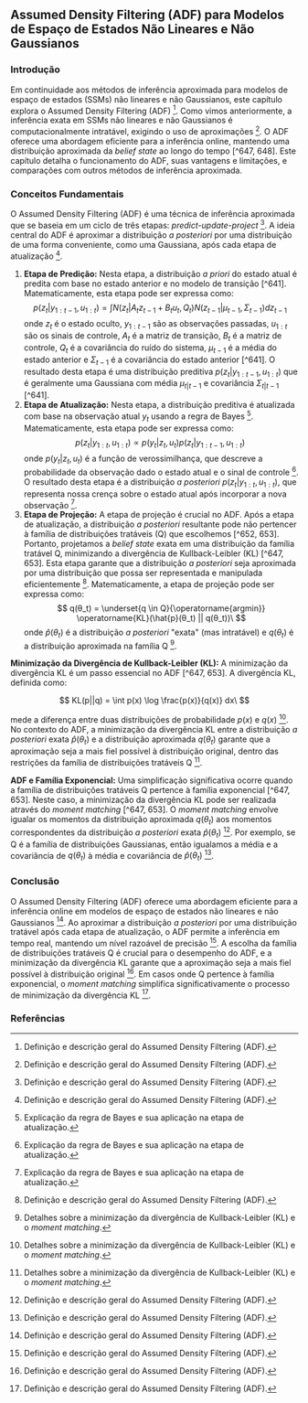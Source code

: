 ## Assumed Density Filtering (ADF) para Modelos de Espaço de Estados Não Lineares e Não Gaussianos

### Introdução
Em continuidade aos métodos de inferência aproximada para modelos de espaço de estados (SSMs) não lineares e não Gaussianos, este capítulo explora o Assumed Density Filtering (ADF) [^647]. Como vimos anteriormente, a inferência exata em SSMs não lineares e não Gaussianos é computacionalmente intratável, exigindo o uso de aproximações [^647]. O ADF oferece uma abordagem eficiente para a inferência online, mantendo uma distribuição aproximada da *belief state* ao longo do tempo [^647, 648]. Este capítulo detalha o funcionamento do ADF, suas vantagens e limitações, e comparações com outros métodos de inferência aproximada.

### Conceitos Fundamentais
O Assumed Density Filtering (ADF) é uma técnica de inferência aproximada que se baseia em um ciclo de três etapas: *predict-update-project* [^647]. A ideia central do ADF é aproximar a distribuição *a posteriori* por uma distribuição de uma forma conveniente, como uma Gaussiana, após cada etapa de atualização [^647].

1.  **Etapa de Predição:** Nesta etapa, a distribuição *a priori* do estado atual é predita com base no estado anterior e no modelo de transição [^641]. Matematicamente, esta etapa pode ser expressa como:
    $$     p(z_t | y_{1:t-1}, u_{1:t}) = \int N(z_t | A_t z_{t-1} + B_t u_t, Q_t) N(z_{t-1} | \mu_{t-1}, \Sigma_{t-1}) dz_{t-1}\     $$
    onde $z_t$ é o estado oculto, $y_{1:t-1}$ são as observações passadas, $u_{1:t}$ são os sinais de controle, $A_t$ é a matriz de transição, $B_t$ é a matriz de controle, $Q_t$ é a covariância do ruído do sistema, $\mu_{t-1}$ é a média do estado anterior e $\Sigma_{t-1}$ é a covariância do estado anterior [^641]. O resultado desta etapa é uma distribuição preditiva $p(z_t | y_{1:t-1}, u_{1:t})$ que é geralmente uma Gaussiana com média $\mu_{t|t-1}$ e covariância $\Sigma_{t|t-1}$ [^641].
2.  **Etapa de Atualização:** Nesta etapa, a distribuição preditiva é atualizada com base na observação atual $y_t$ usando a regra de Bayes [^614]. Matematicamente, esta etapa pode ser expressa como:
    $$     p(z_t | y_{1:t}, u_{1:t}) \propto p(y_t | z_t, u_t) p(z_t | y_{1:t-1}, u_{1:t})\     $$
    onde $p(y_t | z_t, u_t)$ é a função de verossimilhança, que descreve a probabilidade da observação dado o estado atual e o sinal de controle [^614]. O resultado desta etapa é a distribuição *a posteriori* $p(z_t | y_{1:t}, u_{1:t})$, que representa nossa crença sobre o estado atual após incorporar a nova observação [^614].
3.  **Etapa de Projeção:** A etapa de projeção é crucial no ADF. Após a etapa de atualização, a distribuição *a posteriori* resultante pode não pertencer à família de distribuições tratáveis (Q) que escolhemos [^652, 653]. Portanto, projetamos a *belief state* exata em uma distribuição da família tratável Q, minimizando a divergência de Kullback-Leibler (KL) [^647, 653]. Esta etapa garante que a distribuição *a posteriori* seja aproximada por uma distribuição que possa ser representada e manipulada eficientemente [^647]. Matematicamente, a etapa de projeção pode ser expressa como:
    $$     q(θ_t) = \underset{q \in Q}{\operatorname{argmin}} \operatorname{KL}(\hat{p}(θ_t) || q(θ_t))\     $$
    onde $\hat{p}(θ_t)$ é a distribuição *a posteriori* "exata" (mas intratável) e $q(θ_t)$ é a distribuição aproximada na família Q [^653].

**Minimização da Divergência de Kullback-Leibler (KL):**
A minimização da divergência KL é um passo essencial no ADF [^647, 653]. A divergência KL, definida como:

$$ KL(p||q) = \int p(x) \log \frac{p(x)}{q(x)} dx\ $$

mede a diferença entre duas distribuições de probabilidade $p(x)$ e $q(x)$ [^653]. No contexto do ADF, a minimização da divergência KL entre a distribuição *a posteriori* exata $\hat{p}(θ_t)$ e a distribuição aproximada $q(θ_t)$ garante que a aproximação seja a mais fiel possível à distribuição original, dentro das restrições da família de distribuições tratáveis Q [^653].

**ADF e Família Exponencial:**
Uma simplificação significativa ocorre quando a família de distribuições tratáveis Q pertence à família exponencial [^647, 653]. Neste caso, a minimização da divergência KL pode ser realizada através do *moment matching* [^647, 653]. O *moment matching* envolve igualar os momentos da distribuição aproximada $q(θ_t)$ aos momentos correspondentes da distribuição *a posteriori* exata $\hat{p}(θ_t)$ [^647]. Por exemplo, se Q é a família de distribuições Gaussianas, então igualamos a média e a covariância de $q(θ_t)$ à média e covariância de $\hat{p}(θ_t)$ [^647].

### Conclusão
O Assumed Density Filtering (ADF) oferece uma abordagem eficiente para a inferência online em modelos de espaço de estados não lineares e não Gaussianos [^647]. Ao aproximar a distribuição *a posteriori* por uma distribuição tratável após cada etapa de atualização, o ADF permite a inferência em tempo real, mantendo um nível razoável de precisão [^647]. A escolha da família de distribuições tratáveis Q é crucial para o desempenho do ADF, e a minimização da divergência KL garante que a aproximação seja a mais fiel possível à distribuição original [^647]. Em casos onde Q pertence à família exponencial, o *moment matching* simplifica significativamente o processo de minimização da divergência KL [^647].

### Referências
[^647]: Definição e descrição geral do Assumed Density Filtering (ADF).
[^648]: Introdução à necessidade de inferência aproximada em modelos não lineares e não Gaussianos.
[^614]: Explicação da regra de Bayes e sua aplicação na etapa de atualização.
[^652]: Descrição da etapa de projeção e sua importância para garantir a tratabilidade.
[^653]: Detalhes sobre a minimização da divergência de Kullback-Leibler (KL) e o *moment matching*.
<!-- END -->